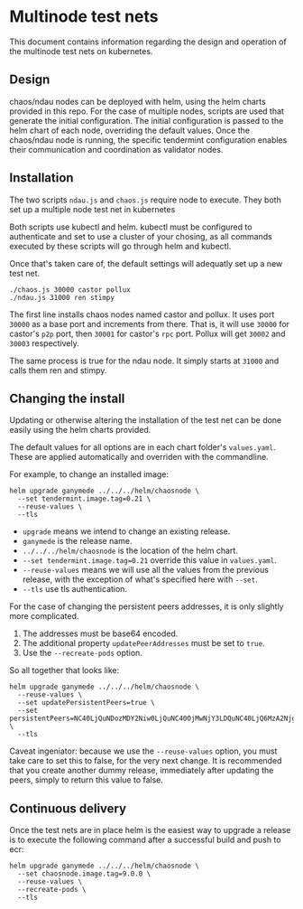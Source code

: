 # Multinode test nets

This document contains information regarding the design and operation of the multinode test nets on kubernetes.

## Design

chaos/ndau nodes can be deployed with helm, using the helm charts provided in this repo. For the case of multiple nodes, scripts are used that generate the initial configuration. The initial configuration is passed to the helm chart of each node, overriding the default values. Once the chaos/ndau node is running, the specific tendermint configuration enables their communication and coordination as validator nodes.

## Installation

The two scripts `ndau.js` and `chaos.js` require node to execute. They both set up a multiple node test net in kubernetes

Both scripts use kubectl and helm. kubectl must be configured to authenticate and set to use a cluster of your chosing, as all commands executed by these scripts will go through helm and kubectl.

Once that's taken care of, the default settings will adequatly set up a new test net.

```
./chaos.js 30000 castor pollux
./ndau.js 31000 ren stimpy
```

The first line installs chaos nodes named castor and pollux. It uses port `30000` as a base port and increments from there. That is, it will use `30000` for castor's `p2p` port, then `30001` for castor's `rpc` port. Pollux will get `30002` and `30003` respectively.

The same process is true for the ndau node. It simply starts at `31000` and calls them ren and stimpy.

## Changing the install

Updating or otherwise altering the installation of the test net can be done easily using the helm charts provided.

The default values for all options are in each chart folder's `values.yaml`. These are applied automatically and overriden with the commandline.

For example, to change an installed image:

```
helm upgrade ganymede ../../../helm/chaosnode \
  --set tendermint.image.tag=0.21 \
  --reuse-values \
  --tls
```

* `upgrade` means we intend to change an existing release.
* `ganymede` is the release name.
* `../../../helm/chaosnode` is the location of the helm chart.
* `--set tendermint.image.tag=0.21` override this value in `values.yaml`.
* `--reuse-values` means we will use all the values from the previous release, with the exception of what's specified here with `--set`.
* `--tls` use tls authentication.

For the case of changing the persistent peers addresses, it is only slightly more complicated.

1. The addresses must be base64 encoded.
2. The additional property `updatePeerAddresses` must be set to `true`.
3. Use the `--recreate-pods` option.

So all together that looks like:

```
helm upgrade ganymede ../../../helm/chaosnode \
  --reuse-values \
  --set updatePersistentPeers=true \
  --set persistentPeers=NC40LjQuNDozMDY2Niw0LjQuNC40OjMwNjY3LDQuNC40LjQ6MzA2NjgK \
  --tls
```

Caveat ingeniator: because we use the `--reuse-values` option, you must take care to set this to false, for the very next change. It is recommended that you create another dummy release, immediately after updating the peers, simply to return this value to false.

## Continuous delivery

Once the test nets are in place helm is the easiest way to upgrade a release is to execute the following command after a successful build and push to ecr:

```
helm upgrade ganymede ../../../helm/chaosnode \
  --set chaosnode.image.tag=9.0.0 \
  --reuse-values \
  --recreate-pods \
  --tls
```
